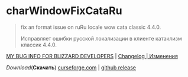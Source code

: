 # charWindowFixCataRu
>fix an format issue on ruRu locale wow cata classic 4.4.0.
>
>Исправляет ошибки русской локализации в клиенте катаклизм классик 4.4.0.

[MY BUG INFO FOR BLIZZARD DEVELOPERS](https://github.com/magick1337/charWindowFixCataRu/blob/main/ISSUES.md) | [Changelog | Изменения](https://github.com/magick1337/charWindowFixCataRu/blob/main/CHANGELOG.md)

*Download*(**Скачать**) [curseforge.com](https://www.curseforge.com/wow/addons/charwindowfixcataru) | [github release](https://github.com/magick1337/charWindowFixCataRu/releases)

